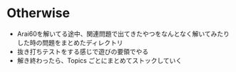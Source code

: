 # Otherwise
- Arai60を解いてる途中、関連問題で出てきたやつをなんとなく解いてみたりした時の問題をまとめたディレクトリ
- 抜き打ちテストをする感じで遊びの要領でやる
- 解き終わったら、Topics ごとにまとめてストックしていく